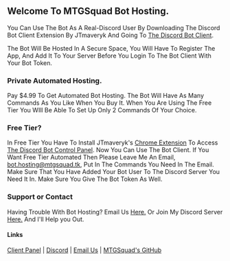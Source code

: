 ## Welcome To MTGSquad Bot Hosting.

You Can Use The Bot As A Real-Discord User By Downloading The Discord Bot Client Extension By JTmaveryk And Going To [The Discord Bot Client](http://discordbotclient.jtmaveryk.repl.co/).

The Bot Will Be Hosted In A Secure Space, You Will Have To Register The App, And Add It To Your Server Before You Login To The Bot Client With Your Bot Token.

### Private Automated Hosting.

Pay $4.99 To Get Automated Bot Hosting. The Bot Will Have As Many Commands As You Like When You Buy It. When You Are Using The Free Tier You WIll Be Able To Set Up Only 2 Commands Of Your Choice.

### Free Tier?

In Free Tier You Have To Install JTmaveryk's [Chrome Extension](https://chrome.google.com/webstore/detail/discord-bot-client/dighjoofcdkhjloaeakagmfnbiehebbb) To Access [The Discord Bot Control Panel](http://discordbotclient.jtmaveryk.repl.co/). Now You Can Use The Bot Client. If You Want Free Tier Automated Then Please Leave Me An Email, [bot.hosting@mtgsquad.tk](mailto:bot.hosting@mtgsquad.tk), Put In The Commands You Need In The Email. Make Sure That You Have Added Your Bot User To The Discord Server You Need It In. Make Sure You Give The Bot Token As Well.

### Support or Contact

Having Trouble With Bot Hosting? Email Us [Here.](mailto:support@mtgsquad.tk) Or Join My Discord Server [Here.](https://discord.gg/G2pkc8vtYX) And I'll Help you Out.

#### Links

[Client Panel](http://discordbotclient.jtmaveryk.repl.co/) | [Discord](https://discord.gg/G2pkc8vtYX) | [Email Us](mailto:support@mtgsquad.tk) | [MTGSquad's GitHub](https://github.com/mtgsquad)
